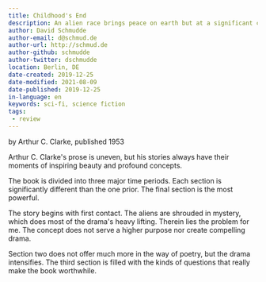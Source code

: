 ```yaml
---
title: Childhood's End
description: An alien race brings peace on earth but at a significant cost to humanity.
author: David Schmudde
author-email: d@schmud.de
author-url: http://schmud.de
author-github: schmudde
author-twitter: dschmudde
location: Berlin, DE
date-created: 2019-12-25
date-modified: 2021-08-09
date-published: 2019-12-25
in-language: en
keywords: sci-fi, science fiction
tags:
 - review
---
```


by Arthur C. Clarke, published 1953

Arthur C. Clarke's prose is uneven, but his stories always have their moments of inspiring beauty and profound concepts.

The book is divided into three major time periods. Each section is significantly different than the one prior. The final section is the most powerful.

The story begins with first contact. The aliens are shrouded in mystery, which does most of the drama's heavy lifting. Therein lies the problem for me. The concept does not serve a higher purpose nor create compelling drama.

Section two does not offer much more in the way of poetry, but the drama intensifies. The third section is filled with the kinds of questions that really make the book worthwhile.
